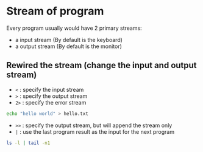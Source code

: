 # Stream of program

Every program usually would have 2 primary streams:

* a input stream (By default is the keyboard)
* a output stream (By default is the monitor)

## Rewired the stream (change the input and output stream)

* `<` : specify the input stream
* `>` : specify the output stream
* `2>` : specify the error stream

```sh
echo "hello world" > hello.txt
```

* `>>` : specify the output stream, but will append the stream only
* `|` : use the last program result as the input for the next program

```sh
ls -l | tail -n1
```
